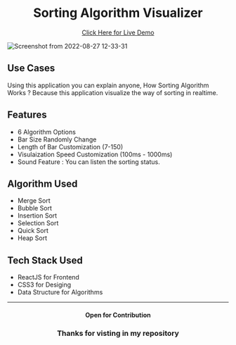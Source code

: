 <h1 align="center">Sorting Algorithm Visualizer</h1>
<p align="center">
  <a  href="https://programmershri.github.io/Algorithm-Visualizer"> Click Here for Live Demo </a>
 </p>

![Screenshot from 2022-08-27 12-33-31](https://user-images.githubusercontent.com/64357112/187019157-76edad2a-cc5c-4087-9976-8c5b2b61fb3d.png)

## Use Cases

<p> Using this application you can explain anyone, How Sorting Algorithm Works ? Because this application visualize the way of sorting in realtime. </p>

## Features

- 6 Algorithm Options
- Bar Size Randomly Change
- Length of Bar Customization (7-150)
- Visulaization Speed Customization (100ms - 1000ms)
- Sound Feature : You can listen the sorting status.

## Algorithm Used

- Merge Sort
- Bubble Sort
- Insertion Sort
- Selection Sort
- Quick Sort
- Heap Sort

## Tech Stack Used

- ReactJS for Frontend
- CSS3 for Desiging 
- Data Structure for Algorithms


<hr/>
<h4 align="center"> Open for Contribution </h4>
<h3 align="center">Thanks for visting in my repository </h3>







